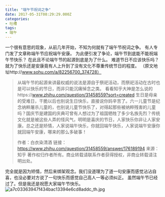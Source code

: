 ```yaml
---
title: "端午节祝词之争"
date: 2017-05-31T08:29:29.000Z
categories:
- 吐槽
tags:
- 端午
---
```


一个很有意思的现象，从前几年开始，不知为何就有了端午节祝词之争。
有人专门发了文章称端午节应祝端午安康。
为此便引发了争论，端午节到底能不能祝端午节快乐？
在此且不论端午节的起源到底是为了什么。
难道节日不应该快乐吗？就为了快乐还是安康竟有人上升到了没有文化不尊重传统节日的程度。
（原文地址http://www.sohu.com/a/82256700_374728）

> 从端午节的起源来讲最权威的说法是源自于祭祀活动，而祭祀活动在古时也是可以快乐的节日，而非只能沉痛悼念之类。
> 看看知乎大神是怎么说的https://www.zhihu.com/question/31458559?sort=created
> 生日是母亲的受难日，干脆以后也别说生日快乐，直接说你妈辛苦了。六一儿童节是纪念纳粹屠杀儿童的，也别说儿童节快乐了，对得起那些被纳粹残害的儿童吗？国庆节是建国的庆典可曾有人想过为了祖国牺牲了多少名族先烈？传统文化就是被这些人弄的怪风气，明明是喜庆的节日，人家快乐你非让人家安康。总之还是矫情，人家说端午快乐，你就回端午快乐，人家说端午安康你就回端午安康，哪来的那么多破事！
> 
> 作者：白衣染清酒 链接：https://www.zhihu.com/question/31458559/answer/176189194
> 来源：知乎 著作权归作者所有。商业转载请联系作者获得授权，非商业转载请注明出处。

完全就是因为矫情，然后来绑架观念。我们没道理为了道一句安康而感觉沾沾自喜，也没必要对方说了一句快乐而感觉自己高人一等必须纠正。
虽然端午节已经过了。但是我还是祝愿大家端午节快乐。![a7c03363947f434bac13394e6cd8addc_th.jpg][1]


  [1]: https://xy07-1251893119.costj.myqcloud.com/2017/05/31/2009231206.jpg
